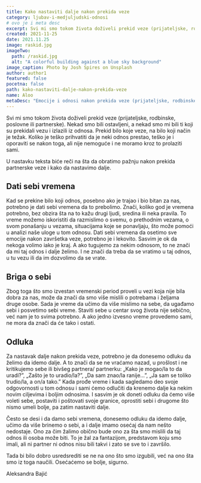 ```yaml
---
title: Kako nastaviti dalje nakon prekida veze
category: ljubav-i-medjuljudski-odnosi
# ovo je i meta desc
excerpt: Svi mi smo tokom života doživeli prekid veze (prijateljske, rodbinske, poslovne ili partnerske). 
created: 2021-11-25
date: 2021.11.25
image: raskid.jpg
imageTwo:
  path: /raskid.jpg
  alt: "A colorful building against a blue sky background"
image_caption: Photo by Josh Spires on Unsplash
author: author1
featured: false
pocetna: false
path: kako-nastaviti-dalje-nakon-prekida-veze
name: Aloo
metaDesc: "Emocije i odnosi nakon prekida veze (prijateljske, rodbinske, poslovne ili partnerske)."
---
```



Svi  mi smo  tokom života doživeli prekid veze (prijateljske, rodbinske, poslovne ili partnerske). Nekad smo bili ostavljeni, a nekad smo mi bili ti koji su prekidali vezu i izlazili iz odnosa.  Prekid bilo koje veze, na bilo koji način je težak. Koliko je teško prihvatiti da je neki odnos prestao, teško je i oporaviti se nakon toga, ali nije nemoguće i ne moramo kroz to prolaziti sami. 

U nastavku teksta biće reči na šta da obratimo pažnju nakon prekida partnerske veze i kako da nastavimo dalje.

## Dati sebi vremena

Kad se prekine bilo koji odnos, posebno ako je trajao  i  bio bitan za nas, potrebno je dati sebi vremena da to prebolimo. Znači, koliko god je vremena potrebno, bez obzira šta na to kažu drugi ljudi, sredina ili neka pravila. To vreme možemo  iskoristiti da razmislimo o svemu, o prethodnim vezama, o svom ponašanju u vezama, situacijama koje se ponavljaju, što može pomoći u analizi naše uloge u tom odnosu. Dati sebi vremena da osetimo sve emocije nakon završetka veze, potrebno je i lekovito. Sasvim je ok da nekoga volimo iako je kraj.  A ako tugujemo za nekim odnosom, to ne znači da mi taj odnos i dalje želimo. I ne znači da treba da se vratimo u taj odnos, u tu vezu ili da im dozvolimo da se vrate.

## Briga o sebi

Zbog toga što smo izvestan vremenski period proveli u vezi koja nije bila dobra za nas, može da znači  da smo više mislili o potrebama i željama druge osobe. Sada je vreme da učimo da više mislimo na sebe, da ugađamo sebi  i  posvetimo sebi vreme. Staviti sebe u centar  svog života nije sebično, već nam je to svima potrebno. A ako jedno izvesno vreme provedemo sami, ne mora da znači da će tako i ostati.

## Odluka 

Za nastavak dalje nakon prekida veze, potrebno je da donesemo odluku da želimo da idemo dalje. A to znači da se ne vraćamo nazad, u prošlost i ne kritikujemo sebe ili bivšeg partnera/ partnerku: „Kako je mogao/la to da uradi?”, „Zašto je to uradio/la?”, „Da sam znao/la ranije…”, „Ja sam se toliko trudio/la, a on/a tako.”  Kada prođe vreme i kada sagledamo deo svoje odgovornosti u tom odnosu i sami ćemo odlučiti da krenemo dalje ka nekim novim ciljevima i boljim odnosima. I sasvim je ok doneti odluku da ćemo više voleti sebe, postaviti i poštovati svoje granice, oprostiti sebi i drugome što nismo umeli bolje, pa zatim nastaviti dalje.

Često se desi  i  da  damo sebi vremena, donesemo odluku da idemo dalje, učimo da više brinemo o sebi, a i dalje imamo osećaj da nam nešto nedostaje.  Ono za čim žalimo obično bude ono za šta smo mislili da taj odnos ili osoba može biti. To je žal za fantazijom, predstavom koju smo imali, ali ni partner ni odnos nisu bili takvi i zato se sve to i završilo. 

Tada bi bilo dobro usredsrediti se ne na ono što smo izgubili, već na ono šta smo iz toga naučili. Osećaćemo se bolje, sigurno.


 Aleksandra Bajić
